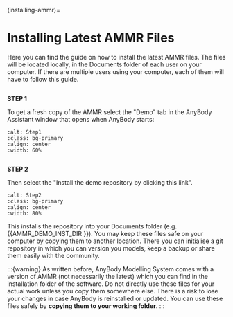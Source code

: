 (installing-ammr)=

# Installing Latest AMMR Files

Here you can find the guide on how to install the latest AMMR files. The files will
be located locally, in the Documents folder of each user on your computer.
If there are multiple users using your computer, each of them will have to
follow this guide.

```{rst-class} centered
```

**STEP 1**

To get a fresh copy of the AMMR select the "Demo" tab in the AnyBody Assistant
window that opens when AnyBody starts:

```{image} _static/Installation-anybodyassistent.png
:alt: Step1
:class: bg-primary
:align: center
:width: 60%
```

```{rst-class} centered
```

**STEP 2**

Then select the "Install the demo repository by clicking this link".

```{image} _static/Installation-demo-repo.png
:alt: Step2
:class: bg-primary
:align: center
:width: 80%
```

This installs the repository into your Documents folder (e.g. 
{{AMMR_DEMO_INST_DIR }}). You may keep these files safe on your computer by
copying them to another location. There you can initialise a git repository in
which you can version you models, keep a backup or share them easily with the
community.

:::{warning} 
As written before, AnyBody Modelling System comes with a version of
AMMR (not necessarily the latest) which you can find in the installation folder
of the software. Do not directly use these files for your actual work unless you
copy them somewhere else. There is a risk to lose your changes in case AnyBody
is reinstalled or updated. You can use these files safely by **copying them to
your working folder**. 
:::
